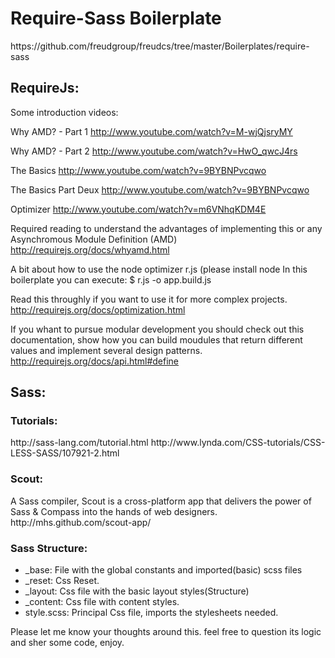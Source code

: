 <h1>Require-Sass Boilerplate</h1>
https://github.com/freudgroup/freudcs/tree/master/Boilerplates/require-sass

<h2>RequireJs:</h2>

Some introduction videos:

Why AMD? - Part 1
http://www.youtube.com/watch?v=M-wjQjsryMY

Why AMD? - Part 2
http://www.youtube.com/watch?v=HwO_qwcJ4rs

The Basics
http://www.youtube.com/watch?v=9BYBNPvcqwo

The Basics Part Deux
http://www.youtube.com/watch?v=9BYBNPvcqwo

Optimizer
http://www.youtube.com/watch?v=m6VNhqKDM4E

Required reading to understand the advantages of implementing this or any Asynchromous Module Definition (AMD)
http://requirejs.org/docs/whyamd.html

A bit about how to use the node optimizer r.js (please install node In this boilerplate you can execute:
$ r.js -o app.build.js

Read this throughly if you want to use it for more complex projects.
http://requirejs.org/docs/optimization.html

If you whant to pursue modular development you should check out this documentation, show how you can build moudules that return different values and implement several design patterns.
http://requirejs.org/docs/api.html#define



<h2>Sass:</h2>

<h3>Tutorials:</h3>
http://sass-lang.com/tutorial.html
http://www.lynda.com/CSS-tutorials/CSS-LESS-SASS/107921-2.html

<h3>Scout:</h3> 
A Sass compiler,  Scout is a cross-platform app that delivers the power of Sass & Compass into the hands of web designers.
http://mhs.github.com/scout-app/

<h3>Sass Structure:</h3>
<ul>
	<li>_base: File with the global constants and imported(basic) scss files</li>
	<li>_reset: Css Reset.</li>
	<li>_layout: Css file with the basic layout styles(Structure)</li>
	<li>_content: Css file with content styles.</li>
	<li>style.scss: Principal Css file, imports the stylesheets needed.</li>
</ul>

Please let me know your thoughts around this. feel free to question its logic and sher some code, enjoy.